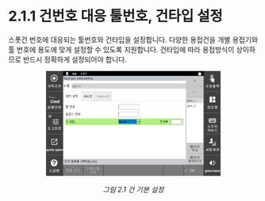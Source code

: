 ﻿# 2.1.1 건번호 대응 툴번호, 건타입 설정

스폿건 번호에 대응되는 툴번호와 건타입을 설정합니다. 다양한 용접건을 개별 용접기와 툴 번호에 용도에 맞게 설정할 수 있도록 지원합니다. 건타입에 따라 용접방식이 상이하므로 반드시 정확하게 설정되어야 합니다.


<p align="center">
 <img src="../../.gitbook/assets/image (31).png" width="70%"></img>
 <em><p align="center">그림 2.1 건 기본 설정</p></em>
</p>
